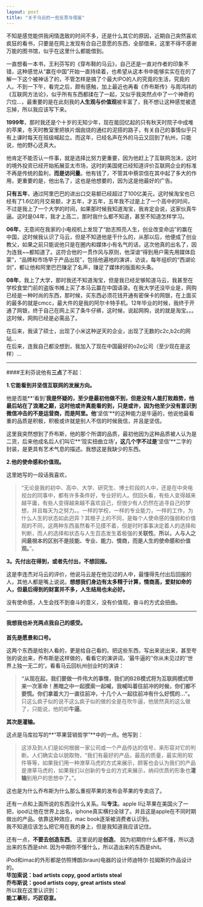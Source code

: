 ```yaml
---
layout: post
title: "关于马云的一些反思与借鉴"
---
```


不知是感觉能供我闲情逸致的时间不多，还是什么其它的原因，近期自己突然喜欢疯狂的看书，只要是在网上发现有合自己意愿的东西，全部借来，这里不得不感谢万能的图书馆，似乎在这里什么都能借到。

一直想看一本书，王利芬写的《穿布鞋的马云》，自己还是一直对作者的印象不错，这种感觉从“赢在中国”开始一直持续着，也希望从这本书中能够实实在在的了解一下这个被神话了的，不管怎样是搞了个最大IPO的人的究竟的生活，究竟的人。不到一下午，看完之后，颇有感触，加上最近也再看《乔布斯传》与周鸿祎的《互联网方法论》，似乎所有东西都揉在了一起，又似乎我突然点中了一个神奇的穴位...，最重要的是在此刻我的**人生观与价值观**被丰富了，我不想让这种感觉被遗忘掉，所以我应该写下来。

**1999年**，那时我还是个十岁的无知少年，现在能回忆起的只有秋天时院子中成堆的苹果，冬天时教室里把铁片烟囱烧的通红的泥搭的路子，有关自己的事情似乎只有上课时每天在班级喊起立。而这年，已经名声在外的马云又回到了杭州，只能说，他的野心还真大。

他肯定不能否认一件事，就是选择比努力更重要，因为他赶上了互联网泡沫，这时的境外投资已经开始拓展亚太市场，这时的美国佬已经知道评价互联网企业的标准不再是传统的盈利，**而是访问量**。他有钱了，不管其中蔡崇信在其中起了多大的作用，更重要的是，他出名了，这也是他想要的，因为这是他最好的广告。

**只有五年**，通过阿里巴巴的进出口交易额已经超过了100亿美元，这时候淘宝也已经有了1.6亿的月交易额，才五年，才五年，五年我不过是上了一个高中的时间，不过是我上了一个大学的时间，如果那时候我知道淘宝，我肯定会说，这家伙真牛逼。这时是04年，我才上高二，那时我什么都不知道，甚至不知道怎样学习。

**06年**，无意间在我家的小电视机上发现了“励志照亮人生，创业改变命运”的赢在中国，这时候我认识了马云，但是不知道他是干什么的，从那以后，他便成了创业教父，如果之前只能说他只是在圈内和媒体小有名气的话，这次他真的出名了，因为连我~~都知道了。这符合他的一贯作风与原则，他深谙“得到用户需先用媒体启蒙”，“品牌和市场早于产品出现”，包括他遍地的演讲，访谈，每年组织的“西湖论剑”，都让他和阿里巴巴赚足了名声，赚足了媒体的版面和头条。

**08年**，我上了大学，那时我还不知道淘宝，但是我已经足够知道马云，我甚至在学校食堂门前的盗版书摊上买了本马云赢在中国语录。在我大学还没毕业是，网购已经是一种时尚的东西，那时候，买东西必须花钱开通有密保卡的网银，在上面买的最多的就是cmcc，最大件的是我的阿尔卡特手机。12年毕业的时候，我终于开通了网银，终于自己在网上买了条牛仔裤，这时候，说起网购，说的就是淘宝。。。这时候，网购已经是必需品了。

在后来，我读了硕士，出现了小米这种逆天的企业，出现了无数的c2c,b2c的网站...    
在后来，连我自己都没想到，我加入了现在中国最好的o2o公司（至少现在是这样）...

****

####王利芬说他有**三点**了不起：

**1.它能看到并坚信互联网的发展方向。**    

他是否能**‘看到’**我是怀疑的，至少是最初他做不到，但是没有人能打败趋势，他最后站在了浪潮之巅，这时他或许真能看的到，只是或许，因为他至少没有意识到微信冲击的不是运营商，而是阿里。他**‘坚信’**的这种能力是牛逼的，他说他最看重的品质是积极，积极或许就是别人不信的时候我信，并且是坚信。

这里我突然想到了乔布斯，他的那个所谓的品质，最初他因为这种品质被人认为是二货，后来他成名后人们叫它**‘现实扭曲立场’**，这几个字不过是**‘坚信’**二字的封装，是更具有艺术气息的描述。我想这是我缺少的东西。

**2.他的使命感和价值观。**

这里她写的一段话我喜欢，

> “无论是我的初中、高中、大学、研究生、博士阶段的人中，还是在中央电视台的同事中，都有许多条件好，专业好的人。但回头看，有些人变得越来越平庸，有些人变得越来越不喜欢自己，但很少有人仍然在追寻自己的梦想，并且每天为之努力。。一样的学校，一样的专业能力，一样的工作，为什么人生的状态如此迥异？其根子上的不同，是每个人使命感的强弱和价值观的不同，这两种东西虽然看不见摸不着，但是时时事事决定着人的选择和判断，而人的选择和状态与人生百态发生着极强的**关联性**。**所以，人与人之间最根本的区别不是技能、专业、能力、情商，而是人生的使命感和价值观。**”。

**3。先付出在得到，或者先付出，不想回报。**

这是李连杰对马云的评价，他说马云是在他见过的人中，最懂得先付出后回报的人，其他人都是嘴上说说。**想想我们身边有太多精于计算，情商高，爱财如命的人，但最后得到的财富并不多，人生结局也未必好。**

没有使命感，人生会找不到奋斗的意义，没有价值观，奋斗的方式会扭曲。

***

#### 我想我也补充两点我自己的感受。

**首先是愿景和口号。**

这两个东西是给别人看的，更是给自己看的。把这些东西，写出来说出来，甚至夸张的说出来，乔布斯是这样做的，看看它的演讲词，‘最牛逼的’‘你从未见过的’‘世界上独一无二的’。看看马云回杭州创业时的演讲：    

> **“从现在起，我们要做一件伟大的事情，我们的B2B模式将为互联网模式带来一次革命！黑暗之中一起摸索一起喊，我喊叫着往前冲的时候，你们都不要慌。你们拿着大刀一直往前冲，十几个人一起往前冲有什么好慌的...”。**
只这么疯子似的说不这么疯子似的做的全是在吹牛逼，他居然真的这么做了，只能说，他的却**牛逼**。

**其次是灌输。**

这点是马库拉写的**“苹果营销哲学”**中的一点。他写到：
> 这涉及到人们是如何根据一家公司或一个产品传达的信号，来形容对它的判断。人们确实会以貌取物，“我们有最好的产品，最高的质量，最实用的软件等等，如果我们用一种潦草马虎的方式来展示，顾客也会认为我们的产品是潦草马虎的，如果我们以创新的专业的方式来展示，纳闷优质的形象也**灌输**到用户的思想中了。”。

这也是为什么乔布斯为什么那么重视苹果的发布会苹果的专卖店了。

还有一点和上面所说的东西没什么关系。叫**专注**。apple II让苹果在美国火了一把，ipod让他在世界上出名，iphone真实横扫全球了。并且这是apple在不同时期做出的产品。依靠这种效应，mac book逐渐被消费者认识到。    
我不知道应该怎么把它用在我的身上，但是我知道我应该记住。

还有一点，**不要去创造东西**。
这里说的是**创造**。
因为初期你什么都不懂，所以造出来的东西是shit.
因为中期你不懂什么，所以造出来的东西是shit。

iPod和imac的外形都是仿照博朗(braun)电器的设计师迪特尔·拉姆斯的作品设计的。    
**毕加索说：bad artists copy, good artists steal**    
**乔布斯说：good artists copy, great artists steal**    
所以我在这里认识到：    
**能工摹形，巧匠窃意。**
